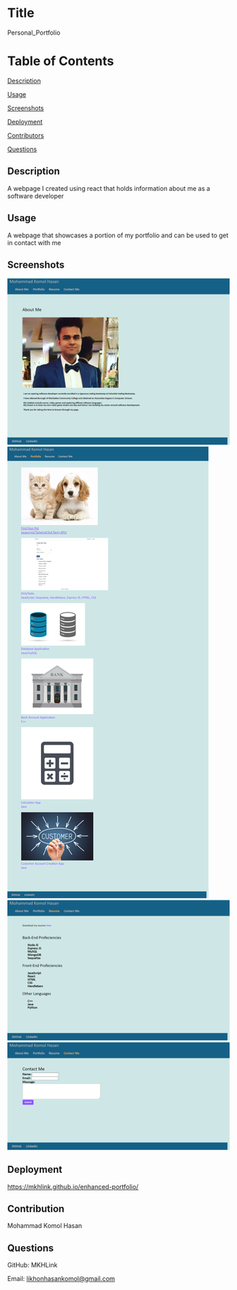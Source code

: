 # Title
Personal_Portfolio

# Table of Contents
[Description](#description)

[Usage](#usage)

[Screenshots](#screenshots)

[Deployment](#deploymet)

[Contributors](#contributors)

[Questions](#questions)

## Description
A webpage I created using react that holds information about me as a software developer

## Usage
A webpage that showcases a portion of my portfolio and can be used to get in contact with me

## Screenshots
![alt text](./src/Assets/Screenshots/1.png)
![alt text](./src/Assets/Screenshots/2.png)
![alt text](./src/Assets/Screenshots/3.png)
![alt text](./src/Assets/Screenshots/4.png)

## Deployment
https://mkhlink.github.io/enhanced-portfolio/

## Contribution
Mohammad Komol Hasan

## Questions
GitHub: MKHLink

Email: likhonhasankomol@gmail.com
    